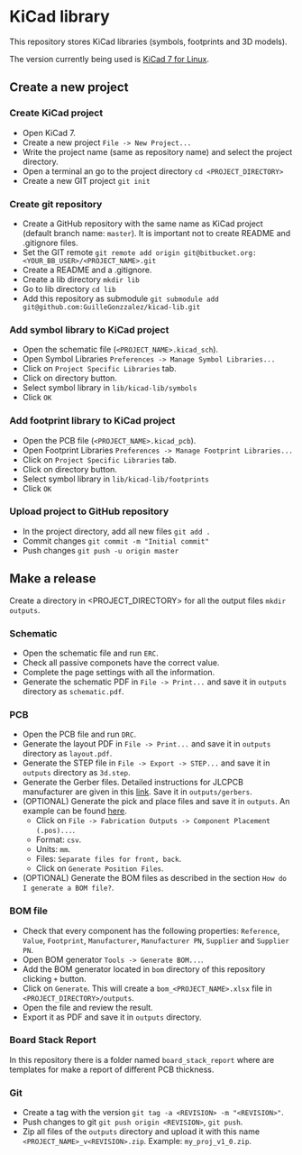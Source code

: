 # KiCad library #

This repository stores KiCad libraries (symbols, footprints and 3D models).

The version currently being used is [KiCad 7 for Linux](https://www.kicad.org/download/linux/).

## Create a new project ###

### Create KiCad project
* Open KiCad 7.
* Create a new project ```File -> New Project...```
* Write the project name (same as repository name) and select the project directory.
* Open a terminal an go to the project directory ```cd <PROJECT_DIRECTORY>```
* Create a new GIT project ```git init```
### Create git repository
* Create a GitHub repository with the same name as KiCad project (default branch name: ```master```). It is important not to create README and .gitignore files.
* Set the GIT remote ```git remote add origin git@bitbucket.org:<YOUR_BB_USER>/<PROJECT_NAME>.git```
* Create a README and a .gitignore.
* Create a lib directory ```mkdir lib```
* Go to lib directory ```cd lib```
* Add this repository as submodule ```git submodule add git@github.com:GuilleGonzzalez/kicad-lib.git```
### Add symbol library to KiCad project
* Open the schematic file (```<PROJECT_NAME>.kicad_sch```).
* Open Symbol Libraries ```Preferences -> Manage Symbol Libraries...```
* Click on ```Project Specific Libraries``` tab.
* Click on directory button.
* Select symbol library in ```lib/kicad-lib/symbols```
* Click ```OK```
### Add footprint library to KiCad project
* Open the PCB file (```<PROJECT_NAME>.kicad_pcb```).
* Open Footprint Libraries ```Preferences -> Manage Footprint Libraries...```
* Click on ```Project Specific Libraries``` tab.
* Click on directory button.
* Select symbol library in ```lib/kicad-lib/footprints```
* Click ```OK```
### Upload project to GitHub repository
* In the project directory, add all new files ```git add .```
* Commit changes ```git commit -m "Initial commit"```
* Push changes ```git push -u origin master```

## Make a release

Create a directory in <PROJECT_DIRECTORY> for all the output files ```mkdir outputs```.
### Schematic
* Open the schematic file and run ```ERC```.
* Check all passive componets have the correct value.
* Complete the page settings with all the information.
* Generate the schematic PDF in ```File -> Print...``` and save it in ```outputs``` directory as ```schematic.pdf```.
### PCB
* Open the PCB file and run ```DRC```.
* Generate the layout PDF in ```File -> Print...``` and save it in ```outputs``` directory as ```layout.pdf```.
* Generate the STEP file in ```File -> Export -> STEP...``` and save it in ```outputs``` directory as ```3d.step```.
* Generate the Gerber files. Detailed instructions for JLCPCB manufacturer are given in this [link](https://jlcpcb.com/help/article/362-how-to-generate-gerber-and-drill-files-in-kicad-7). Save it in ```outputs/gerbers```.
* (OPTIONAL) Generate the pick and place files and save it in ```outputs```. An example can be found [here](https://www.lioncircuits.com/faq/pcb-assembly/how-to-export-Pick-and-Place-Files-using-KiCad).
    * Click on ```File -> Fabrication Outputs -> Component Placement (.pos)...```.
    * Format: ```csv```.
    * Units: ```mm```.
    * Files: ```Separate files for front, back```.
    * Click on ```Generate Position Files```.
* (OPTIONAL) Generate the BOM files as described in the section ```How do I generate a BOM file?```.
### BOM file
* Check that every component has the following properties: ```Reference```,
```Value```, ```Footprint```, ```Manufacturer```, ```Manufacturer PN```, ```Supplier``` and ```Supplier PN```.
* Open BOM generator ```Tools -> Generate BOM...```.
* Add the BOM generator located in ```bom``` directory of this repository clicking ```+``` button.
* Click on ```Generate```. This will create a ```bom_<PROJECT_NAME>.xlsx``` file in ```<PROJECT_DIRECTORY>/outputs```.
* Open the file and review the result.
* Export it as PDF and save it in ```outputs``` directory.

### Board Stack Report
In this repository there is a folder named ```board_stack_report``` where are templates for make a report of different PCB thickness.

### Git
* Create a tag with the version ```git tag -a <REVISION> -m "<REVISION>"```.
* Push changes to git ```git push origin <REVISION>```, ```git push```.
* Zip all files of the ```outputs``` directory and upload it with this name ```<PROJECT_NAME>_v<REVISION>.zip```. Example: ```my_proj_v1_0.zip```.
